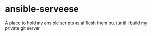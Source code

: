 # ansible-serveese
A place to hold my ansible scripts as aI flesh them out (until I build my private git server
